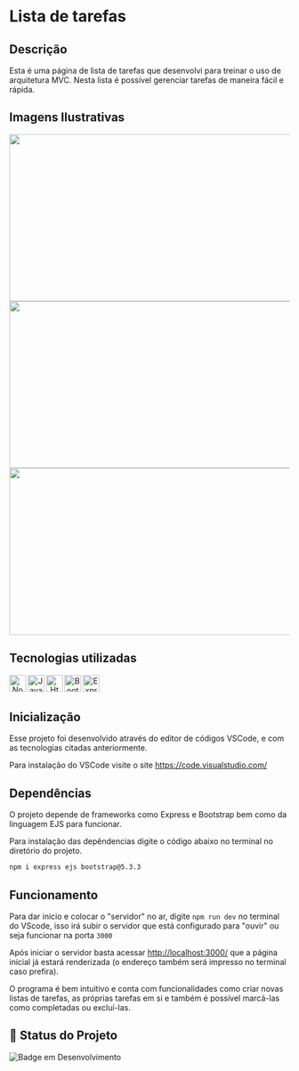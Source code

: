 # Lista de tarefas

   
## Descrição
Esta é uma página de lista de tarefas que desenvolvi para treinar o uso de arquitetura MVC. Nesta lista é possível gerenciar tarefas de maneira fácil e rápida.


## Imagens Ilustrativas

<div align="center">
<img height="300" width="700" src=https://github.com/user-attachments/assets/7b02673e-d0ef-4ab2-bb19-13f399588fdc>
<img height="300" width="700" src=https://github.com/user-attachments/assets/37a74110-44cb-46e3-8fb4-2e5956c2c21d>
<img height="300" width="700" src=https://github.com/user-attachments/assets/c775db36-21e7-4393-9cd2-96ceb92daa99>
</div>

## Tecnologias utilizadas 
<div align="center"> 
<img align="left" alt="Node" height="30" width="30" src="https://cdn.jsdelivr.net/gh/devicons/devicon@latest/icons/nodejs/nodejs-original.svg">
<img align="left" alt="Javascript" height="30" width="30" src="https://cdn.jsdelivr.net/gh/devicons/devicon@latest/icons/javascript/javascript-original.svg">
<img align="left" alt="Html" height="30" width="30" src="https://cdn.jsdelivr.net/gh/devicons/devicon@latest/icons/html5/html5-original.svg">
<img align="left" alt="Bootstrap" height="30" width="30" src="https://cdn.jsdelivr.net/gh/devicons/devicon@latest/icons/bootstrap/bootstrap-original.svg">
<img align="left" alt="Express" height="30" width="30" src="https://cdn.jsdelivr.net/gh/devicons/devicon@latest/icons/express/express-original.svg">

</div>
<br/><br/>

## Inicialização

Esse projeto foi desenvolvido através do editor de códigos VSCode, e com as tecnologias citadas anteriormente.

Para instalação do VSCode visite o site https://code.visualstudio.com/

## Dependências

O projeto depende de frameworks como Express e Bootstrap bem como da linguagem EJS para funcionar.

Para instalação das depêndencias digite o código abaixo no terminal no diretório do projeto.

```bash
npm i express ejs bootstrap@5.3.3
```

## Funcionamento

Para dar inicio e colocar o "servidor" no ar, digite ``` npm run dev ``` no terminal do VScode, isso irá subir o servidor que está configurado para "ouvir" ou seja funcionar na porta ``` 3000 ```

Após iniciar o servidor basta acessar [http://localhost:3000/](http://localhost:3000/) que a página inicial já estará renderizada (o endereço também será impresso no terminal caso prefira).

O programa é bem intuitivo e conta com funcionalidades como criar novas listas de tarefas, as próprias tarefas em si e também é possível marcá-las como completadas ou excluí-las.

## 🔎 Status do Projeto

![Badge em Desenvolvimento](https://img.shields.io/badge/Status-Finalizado-green)
